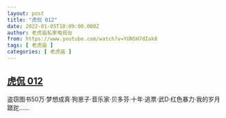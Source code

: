 ```yaml
---
layout: post
title: "虎侃 012"
date: 2022-01-05T18:09:00.000Z
author: 老虎庙私家电视台
from: https://www.youtube.com/watch?v=YUNSH7dIak8
tags: [ 老虎庙 ]
categories: [ 老虎庙 ]
---
```

<!--1641406140000-->
[虎侃 012](https://www.youtube.com/watch?v=YUNSH7dIak8)
------

<div>
盗窃图书50万·梦想成真·狗崽子·音乐家·贝多芬·十年·逃票·武D·红色暴力·我的岁月蹉跎……
</div>
